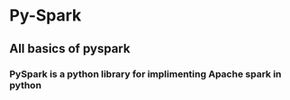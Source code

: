 # Py-Spark
## All basics of pyspark 
### PySpark is a python library for implimenting Apache spark in python
